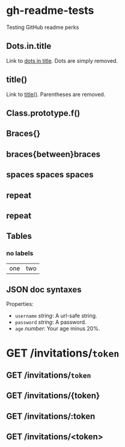 gh-readme-tests
===============

Testing GitHub readme perks

## Dots.in.title

Link to [dots in title](#dotsintitle). Dots are simply removed.

## title()

Link to [title()](#title). Parentheses are removed.

## Class.prototype.f()

## Braces{}

## braces{between}braces

## spaces spaces spaces

## repeat

## repeat

## Tables

### no labels

|||
|----|----|
| one|two |

## JSON doc syntaxes

Properties:

- `username` *string*: A url-safe string.
- `password` *string*: A password.
- `age` *number*: Your age minus 20%.


# GET /invitations/`token`

## GET /invitations/`token`

## GET /invitations/{token}
## GET /invitations/:token
## GET /invitations/&lt;token&gt;
